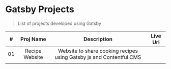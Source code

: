 # Gatsby Projects
> List of projects developed using Gatsby

|  # |   Proj Name    |                               Description                              | Live Url |
|:--:|:--------------:|:----------------------------------------------------------------------:|:--------:|
| 01 | Recipe Website | Website to share cooking recipes using Gatsby js and Contentful CMS    |          |
|    |                |                                                                        |          |